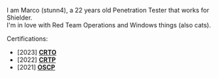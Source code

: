 I am Marco (stunn4), a 22 years old Penetration Tester that works for Shielder.<br>
I'm in love with Red Team Operations and Windows things (also cats).

Certifications:

- [2023] [**CRTO**](https://eu.badgr.com/public/assertions/y3sHRhaiTqKJUSrNPr0Aug)
- [2022] [**CRTP**](https://www.credential.net/d97eb0b3-9fc2-47a9-986a-baaa7af42079#gs.ws66dg)
- [2021] [**OSCP**](https://www.credential.net/837b02d7-57dc-4e4c-a781-fc873b282115#gs.q9mvkc)
